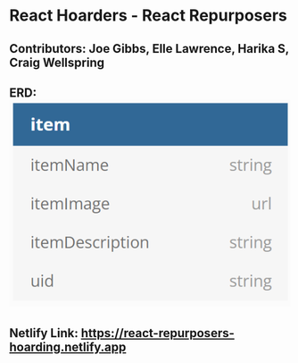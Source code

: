 # React Hoarders - React Repurposers
## Contributors: Joe Gibbs, Elle Lawrence, Harika S, Craig Wellspring

## ERD: ![ERD](/documentation/ERD.png)
## Netlify Link: https://react-repurposers-hoarding.netlify.app